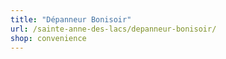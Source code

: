 ```yaml
---
title: "Dépanneur Bonisoir"
url: /sainte-anne-des-lacs/depanneur-bonisoir/
shop: convenience
---
```

